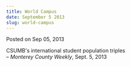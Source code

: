 ```yaml
---
title: World Campus
date: September 5 2013
slug: world-campus
---
```


 



<span class="date">Posted on Sep 05, 2013    </span>
<p>CSUMB&apos;s international student population triples<br>
&#x2013; <em>Monterey County Weekly</em>, Sept. 5, 2013</br></p>





 
